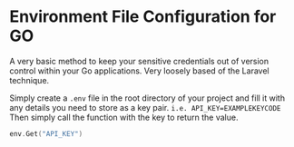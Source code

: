 # Environment File Configuration for GO
A very basic method to keep your sensitive credentials out of version control within your Go applications. Very loosely based of the Laravel technique. 

Simply create a `.env` file in the root directory of your project and fill it with any details you need to store as a key pair. `i.e. API_KEY=EXAMPLEKEYCODE` Then simply call the function with the key to return the value.

```go
env.Get("API_KEY")
```
